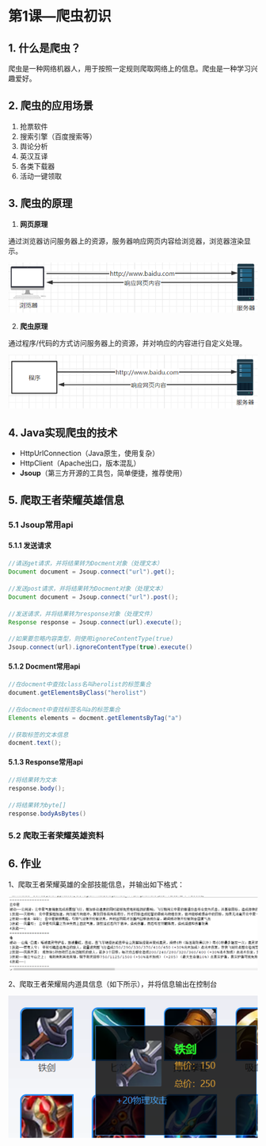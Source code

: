 # 第1课—爬虫初识

## 1. 什么是爬虫？

爬虫是一种网络机器人，用于按照一定规则爬取网络上的信息。爬虫是一种学习兴趣爱好。

## 2. 爬虫的应用场景

1. 抢票软件
2. 搜索引擎（百度搜索等）
3. 舆论分析
4. 英汉互译
5. 各类下载器
6. 活动一键领取

## 3. 爬虫的原理

1. **网页原理**

通过浏览器访问服务器上的资源，服务器响应网页内容给浏览器，浏览器渲染显示。

![1613878653890](第1课—爬虫初识.assets/1613878653890.png)   

2. **爬虫原理**

通过程序/代码的方式访问服务器上的资源，并对响应的内容进行自定义处理。

![1613878664388](第1课—爬虫初识.assets/1613878664388.png) 

## 4. Java实现爬虫的技术

- HttpUrlConnection（Java原生，使用复杂）
- HttpClient（Apache出口，版本混乱）
- **Jsoup**（第三方开源的工具包，简单便捷，推荐使用）

## 5. 爬取王者荣耀英雄信息

### 5.1 Jsoup常用api

#### 5.1.1 发送请求

```java
//请送get请求，并将结果转为Docment对象（处理文本）
Document document = Jsoup.connect("url").get();

//发送post请求，并将结果转为Docment对象（处理文本）
Document document = Jsoup.connect("url").post();

//发送请求，并将结果转为response对象（处理文件）
Response response = Jsoup.connect(url).execute();

//如果要忽略内容类型，则使用ignoreContentType(true)
Jsoup.connect(url).ignoreContentType(true).execute()
```

#### 5.1.2 Docment常用api

```java
//在docment中查找class名叫herolist的标签集合
document.getElementsByClass("herolist")
    
//在docment中查找标签名叫a的标签集合
Elements elements = docment.getElementsByTag("a")
    
//获取标签的文本信息
docment.text();    
```

#### 5.1.3 Response常用api

```java
//将结果转为文本
response.body();

//将结果转为byte[]
response.bodyAsBytes()
```

### 5.2 爬取王者荣耀英雄资料



## 6. 作业

1、爬取王者荣耀英雄的全部技能信息，并输出如下格式：

![1613889556877](第1课—爬虫初识.assets/1613889556877.png) 

2、爬取王者荣耀局内道具信息（如下所示），并将信息输出在控制台

![1613889584927](第1课—爬虫初识.assets/1613889584927.png) 